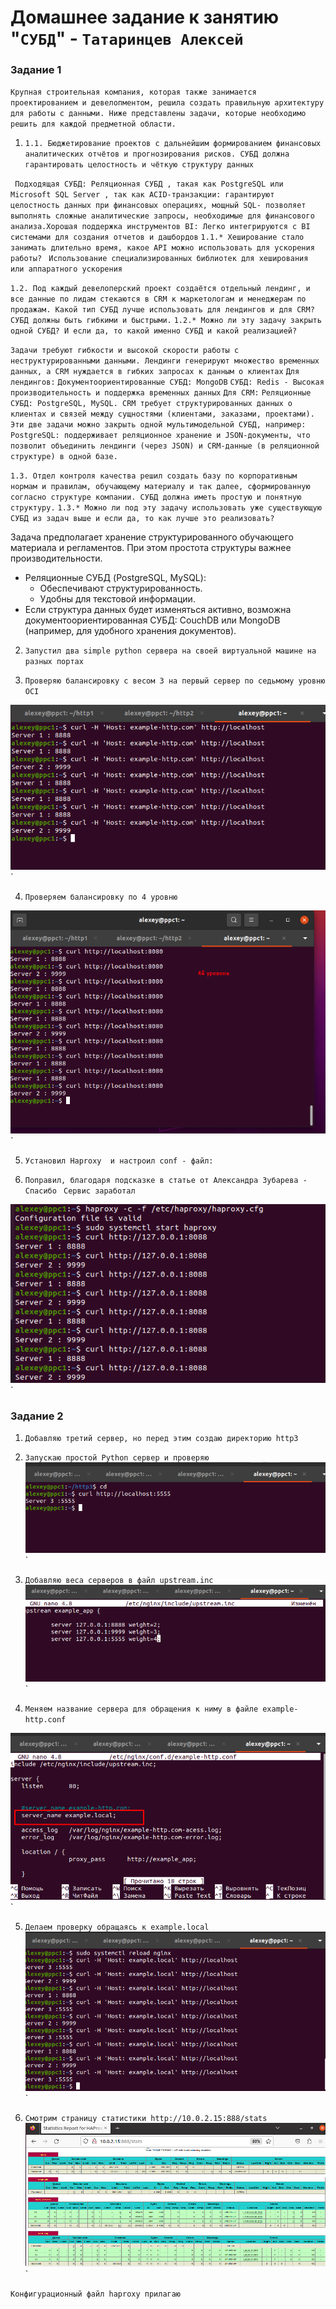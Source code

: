 # Домашнее задание к занятию "`СУБД`" - `Татаринцев Алексей`



### Задание 1

`Крупная строительная компания, которая также занимается проектированием и девелопментом, решила создать правильную архитектуру для работы с данными. Ниже представлены задачи, которые необходимо решить для каждой предметной области.`

1. `1.1. Бюджетирование проектов с дальнейшим формированием финансовых аналитических отчётов и прогнозирования рисков. СУБД должна гарантировать целостность и чёткую структуру данных`

` Подходящая СУБД: Реляционная СУБД , такая как PostgreSQL или Microsoft SQL Server , так как ACID-транзакции: гарантируют целостность данных при финансовых операциях, мощный SQL- позволяет выполнять сложные аналитические запросы, необходимые для финансового анализа.Хорошая поддержка инструментов BI: Легко интегрируются с BI системами для создания отчетов и дашбордов`
`1.1.* Хеширование стало занимать длительно время, какое API можно использовать для ускорения работы?`
` Использование специализированных библиотек для хеширования или аппаратного ускорения` 

`1.2. Под каждый девелоперский проект создаётся отдельный лендинг, и все данные по лидам стекаются в CRM к маркетологам и менеджерам по продажам. Какой тип СУБД лучше использовать для лендингов и для CRM? СУБД должны быть гибкими и быстрыми.`
`1.2.* Можно ли эту задачу закрыть одной СУБД? И если да, то какой именно СУБД и какой реализацией?`

`Задачи требуют гибкости и высокой скорости работы с неструктурированными данными. Лендинги генерируют множество временных данных, а CRM нуждается в гибких запросах к данным о клиентах`
`Для лендингов:`
	`Документоориентированные СУБД: MongoDB`
	`СУБД: Redis - Высокая производительность и поддержка временных данных`
`Для CRM:`
	`Реляционные СУБД: PostgreSQL, MySQL. CRM требует структурированных данных о клиентах и связей между сущностями (клиентами, заказами, проектами).`
`Эти две задачи можно закрыть одной мультимодельной СУБД, например:`
`PostgreSQL: поддерживает реляционное хранение и JSON-документы, что позволит объединить лендинги (через JSON) и CRM-данные (в реляционной структуре) в одной базе.`

`1.3. Отдел контроля качества решил создать базу по корпоративным нормам и правилам, обучающему материалу и так далее, сформированную согласно структуре компании. СУБД должна иметь простую и понятную структуру.`
`1.3.* Можно ли под эту задачу использовать уже существующую СУБД из задач выше и если да, то как лучше это реализовать?`

Задача предполагает хранение структурированного обучающего материала и регламентов. При этом простота структуры важнее производительности.
- Реляционные СУБД (PostgreSQL, MySQL):
  - Обеспечивают структурированность.
  - Удобны для текстовой информации.
- Если структура данных будет изменяться активно, возможна документоориентированная СУБД: CouchDB или MongoDB (например, для удобного хранения документов).










2. `Запустил два simple python сервера на своей виртуальной машине на разных портах`



3. `Проверяю балансировку с весом 3 на первый сервер по седьмому уровню OCI`

![3](https://github.com/Foxbeerxxx/Claster-and-load/blob/main/img/img3.png)`

4. `Проверяем балансировку по 4 уровню`

![4](https://github.com/Foxbeerxxx/Claster-and-load/blob/main/img/img4.png)`

5. `Установил Haproxy  и настроил conf - файл:`



5. `Поправил, благодаря подсказке в статье от Александра Зубарева - Спасибо `
`Сервис заработал`

![7](https://github.com/Foxbeerxxx/Claster-and-load/blob/main/img/img7.png)`



### Задание 2



1. `Добавляю третий сервер, но перед этим создаю директорию http3`
2. `Запускаю простой Python сервер и проверяю`
![8](https://github.com/Foxbeerxxx/Claster-and-load/blob/main/img/img8.png)`

3. `Добавляю веса серверов в файл upstream.inc `
![9](https://github.com/Foxbeerxxx/Claster-and-load/blob/main/img/img9.png)`

4. `Меняем название сервера для обращения к ниму в файле example-http.conf`

![12](https://github.com/Foxbeerxxx/Claster-and-load/blob/main/img/img12.png)`

5. `Делаем проверку обращаясь к example.local`
![10](https://github.com/Foxbeerxxx/Claster-and-load/blob/main/img/img10.png)`

6. `Смотрим страницу статистики http://10.0.2.15:888/stats`
![13](https://github.com/Foxbeerxxx/Claster-and-load/blob/main/img/img13.png)`
 
`Конфигурационный файл haproxy прилагаю`



